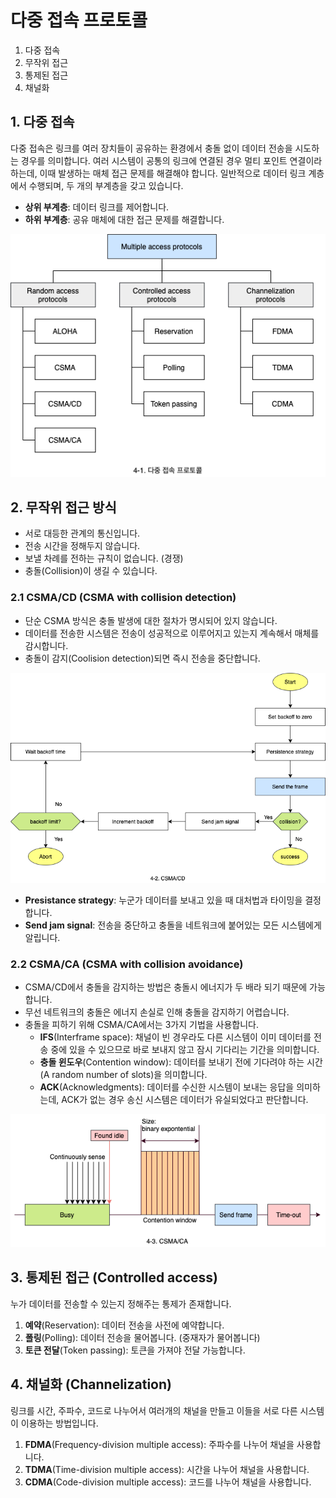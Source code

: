 # 다중 접속 프로토콜

1. 다중 접속
2. 무작위 접근
3. 통제된 접근
4. 채널화

## 1. 다중 접속

다중 접속은 링크를 여러 장치들이 공유하는 환경에서 충돌 없이 데이터 전송을 시도하는 경우를 의미합니다. 여러 시스템이 공통의 링크에 연결된 경우 멀티 포인트 연결이라 하는데, 이때 발생하는 매체 접근 문제를 해결해야 합니다. 일반적으로 데이터 링크 계층에서 수행되며, 두 개의 부계층을 갖고 있습니다.

- **상위 부계층**: 데이터 링크를 제어합니다.
- **하위 부계층**: 공유 매체에 대한 접근 문제를 해결합니다.

![다중 접속 프로토콜](../_images/network0401.png)

## 2. 무작위 접근 방식

- 서로 대등한 관계의 통신입니다.
- 전송 시간을 정해두지 않습니다.
- 보낼 차례를 전하는 규칙이 없습니다. (경쟁)
- 충돌(Collision)이 생길 수 있습니다.

### 2.1 CSMA/CD (CSMA with collision detection)

- 단순 CSMA 방식은 충돌 발생에 대한 절차가 명시되어 있지 않습니다.
- 데이터를 전송한 시스템은 전송이 성공적으로 이루어지고 있는지 계속해서 매체를 감시합니다.
- 충돌이 감지(Coolision detection)되면 즉시 전송을 중단합니다.

![CSMA/CD](../_images/network0402.png)

- **Presistance strategy**: 누군가 데이터를 보내고 있을 때 대처법과 타이밍을 결정합니다.
- **Send jam signal**: 전송을 중단하고 충돌을 네트워크에 붙어있는 모든 시스템에게 알립니다.

### 2.2 CSMA/CA (CSMA with collision avoidance)

- CSMA/CD에서 충돌을 감지하는 방법은 충돌시 에너지가 두 배라 되기 때문에 가능합니다.
- 무선 네트워크의 충돌은 에너지 손실로 인해 충돌을 감지하기 어렵습니다.
- 충돌을 피하기 위해 CSMA/CA에서는 3가지 기법을 사용합니다.
  - **IFS**(Interframe space): 채널이 빈 경우라도 다른 시스템이 이미 데이터를 전송 중에 있을 수 있으므로 바로 보내지 않고 잠시 기다리는 기간을 의미합니다.
  - **충돌 윈도우**(Contention window): 데이터를 보내기 전에 기다려야 하는 시간(A random number of slots)을 의미합니다.
  - **ACK**(Acknowledgments): 데이터를 수신한 시스템이 보내는 응답을 의미하는데, ACK가 없는 경우 송신 시스템은 데이터가 유실되었다고 판단합니다.

![CSMA/CA](../_images/network0403.png)

## 3. 통제된 접근 (Controlled access)

누가 데이터를 전송할 수 있는지 정해주는 통제가 존재합니다.

1. **예약**(Reservation): 데이터 전송을 사전에 예약합니다.
2. **폴링**(Polling): 데이터 전송을 물어봅니다. (중재자가 물어봅니다)
3. **토큰 전달**(Token passing): 토큰을 가져야 전달 가능합니다.

## 4. 채널화 (Channelization)

링크를 시간, 주파수, 코드로 나누어서 여러개의 채널을 만들고 이들을 서로 다른 시스템이 이용하는 방법입니다.

1. **FDMA**(Frequency-division multiple access): 주파수를 나누어 채널을 사용합니다.
2. **TDMA**(Time-division multiple access): 시간을 나누어 채널을 사용합니다.
3. **CDMA**(Code-division multiple access): 코드를 나누어 채널을 사용합니다.
